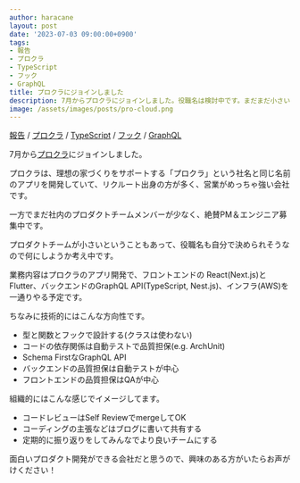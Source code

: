```yaml
---
author: haracane
layout: post
date: '2023-07-03 09:00:00+0900'
tags:
- 報告
- プロクラ
- TypeScript
- フック
- GraphQL
title: プロクラにジョインしました
description: 7月からプロクラにジョインしました。役職名は検討中です。まだまだ小さいチームなので絶賛仲間を募集中です！
image: /assets/images/posts/pro-cloud.png
---
```

<!-- tag_links -->
[報告](/tags/information/) / [プロクラ](/tags/pro-cloud/) / [TypeScript](/tags/typescript/) / [フック](/tags/hook/) / [GraphQL](/tags/graphql/)

<!-- content -->
7月から<a href="https://pro-cloud.jp/" target="_blank">プロクラ</a>にジョインしました。

プロクラは、理想の家づくりをサポートする「プロクラ」という社名と同じ名前のアプリを開発していて、リクルート出身の方が多く、営業がめっちゃ強い会社です。

一方でまだ社内のプロダクトチームメンバーが少なく、絶賛PM＆エンジニア募集中です。

プロダクトチームが小さいということもあって、役職名も自分で決められそうなので何にしようか考え中です。

業務内容はプロクラのアプリ開発で、フロントエンドの
React(Next.js)とFlutter、バックエンドのGraphQL API(TypeScript, Nest.js)、インフラ(AWS)を一通りやる予定です。

ちなみに技術的にはこんな方向性です。

- 型と関数とフックで設計する(クラスは使わない)
- コードの依存関係は自動テストで品質担保(e.g. ArchUnit)
- Schema FirstなGraphQL API
- バックエンドの品質担保は自動テストが中心
- フロントエンドの品質担保はQAが中心

組織的にはこんな感じでイメージしてます。

- コードレビューはSelf ReviewでmergeしてOK
- コーディングの主張などはブログに書いて共有する
- 定期的に振り返りをしてみんなでより良いチームにする

面白いプロダクト開発ができる会社だと思うので、興味のある方がいたらお声がけください！
